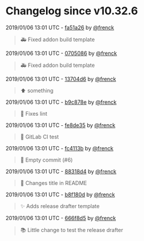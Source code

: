 # Changelog since v10.32.6

2019/01/06 13:01 UTC - [fa51a26](https://github.com/frenck/addon-example/commit/fa51a2662340abf55c2aed08428265b2bf20ff19) by [@frenck](https://github.com/frenck)
> :ambulance: Fixed addon build template 

2019/01/06 13:01 UTC - [0705086](https://github.com/frenck/addon-example/commit/070508613a057de4a87b32feb68133788bc74e2d) by [@frenck](https://github.com/frenck)
> :ambulance: Fixed addon build template 

2019/01/06 13:01 UTC - [13704d6](https://github.com/frenck/addon-example/commit/13704d6d23d329349fc13d6e81a77e937e9b6614) by [@frenck](https://github.com/frenck)
> :arrow_up: something 

2019/01/06 13:01 UTC - [b9c878e](https://github.com/frenck/addon-example/commit/b9c878edce5df570cd0f4be87a2cbdbdfa4cb114) by [@frenck](https://github.com/frenck)
> :shirt: Fixes lint 

2019/01/06 13:01 UTC - [fe8de35](https://github.com/frenck/addon-example/commit/fe8de358b5758b8fcd129df89a7c46842123a01a) by [@frenck](https://github.com/frenck)
> :rocket: GitLab CI test 

2019/01/06 13:01 UTC - [fc4113b](https://github.com/frenck/addon-example/commit/fc4113b8b0cae1b4e2a80b2c57022c952982cd24) by [@frenck](https://github.com/frenck)
> :rocket: Empty commit (#6) 

2019/01/06 13:01 UTC - [88318d4](https://github.com/frenck/addon-example/commit/88318d4d0a69b1d8fd7886c76bdf49e90e12ef9e) by [@frenck](https://github.com/frenck)
> :art: Changes title in README 

2019/01/06 13:01 UTC - [b8f180d](https://github.com/frenck/addon-example/commit/b8f180d7f1604c500b167325b0dd968c5e6a0274) by [@frenck](https://github.com/frenck)
> :sparkles: Adds release drafter template 

2019/01/06 13:01 UTC - [666f8d5](https://github.com/frenck/addon-example/commit/666f8d5ce68567a15763f9172430251991566841) by [@frenck](https://github.com/frenck)
> :books: Little change to test the release drafter 

